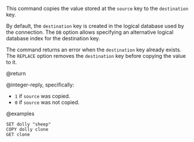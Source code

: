 This command copies the value stored at the `source` key to the `destination`
key.

By default, the `destination` key is created in the logical database used by the
connection. The `DB` option allows specifying an alternative logical database
index for the destination key.

The command returns an error when the `destination` key already exists. The
`REPLACE` option removes the `destination` key before copying the value to it.

@return

@integer-reply, specifically:

- `1` if `source` was copied.
- `0` if `source` was not copied.

@examples

```
SET dolly "sheep"
COPY dolly clone
GET clone
```
